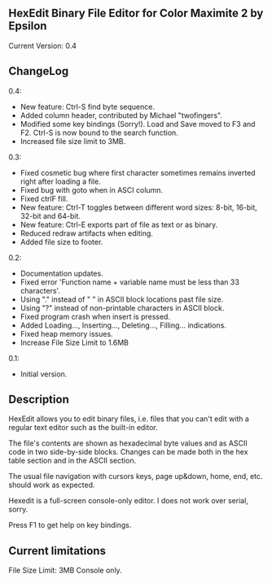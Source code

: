 HexEdit Binary File Editor for Color Maximite 2 by Epsilon
----------------------------------------------------------
Current Version: 0.4

ChangeLog
---------
0.4:
- New feature: Ctrl-S find byte sequence.
- Added column header, contributed by Michael "twofingers".
- Modified some key bindings (Sorry!). Load and Save moved to F3 and F2. Ctrl-S is now bound to the search function.
- Increased file size limit to 3MB.

0.3:
- Fixed cosmetic bug where first character sometimes remains inverted right after loading a file.
- Fixed bug with goto when in ASCI column.
- Fixed ctrlF fill.
- New feature: Ctrl-T toggles between different word sizes: 8-bit, 16-bit, 32-bit and 64-bit.
- New feature: Ctrl-E exports part of file as text or as binary.
- Reduced redraw artifacts when editing.
- Added file size to footer.

0.2:
- Documentation updates.
- Fixed error 'Function name + variable name must be less than 33 characters'.
- Using "." instead of " " in ASCII block locations past file size.
- Using "?" instead of non-printable characters in ASCII block.
- Fixed program crash when insert is pressed.
- Added Loading..., Inserting..., Deleting..., Filling... indications.
- Fixed heap memory issues.
- Increase File Size Limit to 1.6MB

0.1:
- Initial version.

Description
-----------
HexEdit allows you to edit binary files, i.e. files that you can't edit with a regular text editor such as the built-in editor.

The file's contents are shown as hexadecimal byte values and as ASCII code in two side-by-side blocks. Changes can be made both in the hex table section and in the ASCII section.

The usual file navigation with cursors keys, page up&down, home, end, etc. should work as expected.

Hexedit is a full-screen console-only editor. I does not work over serial, sorry.

Press F1 to get help on key bindings.

Current limitations
-------------------
File Size Limit: 3MB
Console only.

